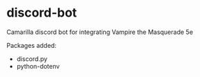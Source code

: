 # discord-bot
Camarilla discord bot for integrating Vampire the Masquerade 5e

Packages added:
* discord.py
* python-dotenv

